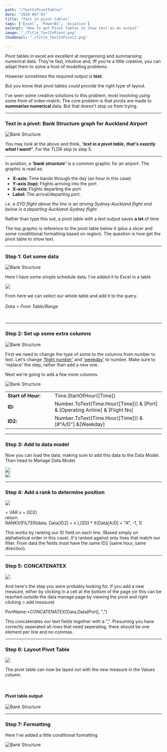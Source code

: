 ```yaml
---
path: "/TextInPivotTables"
date: "2020-067-01"
title: "Text in pivot tables"
tags: ['Excel', 'PowerBI', 'Aviation']
excerpt: "How to get Pivot Tables to show text as an output"
image: "./Title_TextInPivot.png"
thumbnail: "./Title_TextInPivot2.png"

---
```


<p>

Pivot tables in excel are excellent at reorganising and summarising numerical data.  They're fast, intuitive and, iff you're a little creative, you can adapt them to solve a host of modelling problems.

However sometimes the required output is <b>text</b>. 

But you know that pivot tables <i> could </i> provide the right type of layout. 

I've seen some creative solutions to this problem, most involving using some from of index-match. The core problem is that pivots are made to <b> summarise numerical </b> data. But that doesn't stop us from trying. 

</p>

---

<h3>Text in a pivot: Bank Structure graph for Auckland Airport</h3>

![Bank Structure](./Bank_Structure.png) 

<p>
You may look at the above and think, <b><i>'text in a pivot table, that's exactly what I want!'</i></b>. For the TLDR skip to step 5. 

---

In aviation, a <b><i>'bank structure'</i></b> is a common graphic for an airport. The graphic is read as:
<ul>
    <li><b>X-axis: </b>Time bands through the day (an hour in this case)</li>
    <li><b>Y-axis (top): </b>Flights arriving into the port</li>
    <li><b>X-axis: </b>Flights departing the port</li>
    <li><b>Label: </b>The arrival/departing port.</li>
</ul>

<i> i.e. a SYD flight above the line is an ariving Sydney-Auckland flight and below is a departing Auckland-Sydney flight </i>

Rather than type this out, a pivot table with a text output saves <b>a lot</b> of time

The top graphic is reference to the pivot table below it (plus a slicer and some condititional formatting based on region).
The question is how get the pivot table to show text.
</p>

---
<h3>Step 1: Get some data</h3>

![Bank Structure](./Data.png) 

Here I have some simple schedule data.
I've added it to Excel in a table 

<div class = "imageContainer">
    <div class = "imageContained" style = "width: 400px;"><img src= "./FromTable.png"></div>
    <div class = "textContained"> 
        <p> From here we can select our whole table and add it to the query. 
        <br></br>
        <i> Data > From Table/Range </i> 
        </p>
    </div>
</div>

<br>

---

<h3>Step 2: Set up some extra columns</h3>


![Bank Structure](./ChangeType.png) 

<p>
First we need to change the type of some to the columns from number to text. 
Let's change <u>'flight number'</u> and <u>'weekday'</u> to number. Make sure to 'replace' the step, rather than add a new one. 
</p>
<p>
Next we're going to add a few more columns.
</p>

![Bank Structure](./NewColumns.png) 


<table class = "CodeTable">
    <colgroup>
       <col span="1" style="width: 30%;">
       <col span="1" style="width: 70%;">
    </colgroup>
    <tr>
        <td class= "CTL"><b>Start of Hour:</b></td>
        <td class= "CTR"><span class = "code">Time.StartOfHour([Time])</span></td>
    </tr>
    <tr>
        <td class= "CTL"><b>ID:</b></td>
        <td class= "CTR"><span class = "code">Number.ToText(Time.Hour([Time])) & [Port]  & [Operating Airline]  & [Flight No]</span></td>
    </tr>
    <tr>
        <td class= "CTL"><b>ID2:</b></td>
        <td class= "CTR"><span class = "code">Number.ToText(Time.Hour([Time])) & [#"A/D"] &[Weekday]</span></td>
    </tr>
</table>

---

<h3>Step 3: Add to data model</h3>

<p> 
    Now you can load the data, making sure to add this data to the Data Model.
    Then head to Manage Data Model.
</p>



<div class = "doubleImageContainer">
    <div class = "doubleImage"><img src= "./AddToModel.png"></div>
    <div class = "doubleImage"><img src= "./ManageDataModel.png"></div>
</div>

---

<h3>Step 4: Add a rank to determine position</h3>



<div class = "imageContainer">
    <div class = "imageContained" style = "width: 400px;"><img src= "./Rank.png"></div>
    <div class = "textContained"> 
        <p>
        <span class = "code">
        =   VAR x = [ID2] <br>
            return <br>
            RANKX(FILTER(data, Data[ID2] = x   ),[ID]) * if(Data[A/D] = "A", -1, 1)</span>
        </p>
        <p>
        This works by ranking our ID field on each line. (Based simply on alphabetical order in this case).
        It's ranked against only lines that match our filter.  From data the fields must have the same ID2 (same hour, same direction).
        </p>
    </div>
</div>

---

<h3>Step 5: CONCATENATEX</h3>

<div class = "imageContainer">
    <div class = "imageContained" style = "width: 400px;"><img src= "./PortName.png"></div>
    <div class = "textContained"> 
        <p>
        And here's the step you were probably looking for. 
        If you add a new measure, either by clicking in a cell at the bottom of the page (or this can be reached outside the data manage page by viewing the pivot and right clicking > add measure)
        </p>
        <p>
        <span class = "code">
        PortName:=CONCATENATEX(Data,Data[Port], ",")</span></span>
        </p>
        <p>
        This concatenates our text fields together with a ",". 
        Presuming you have correctly seperated all rows that need seperating, there should be one element per line and no commas. 
        </p>


</div>
</p>

---
<h3>Step 6: Layout Pivot Table</h3>

<div class = "imageContainer">
    <div class = "imageContained" style = "width: 400px;"><img src= "./Fields.png"></div>
    <div class = "textContained"> 
        <p> 
        The pivot table can now be layed out with the new measure in the Values column.
        </p>
    </div>
</div>

<br>
<h4>Pivot table output</h4>

![Bank Structure](./BlankTable.png) 

---
<h3>Step 7: Formatting</h3>

<p>Here I've added a little conditional formatting</p>

![Bank Structure](./FinalProduct.png) 

